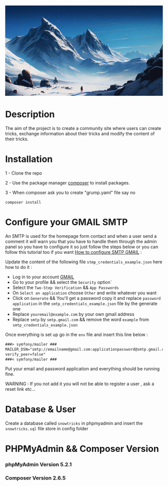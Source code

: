 ![banner](public%2Fassets%2Fimg%2Fbanner%2Fbanner-homepage.jpg)
# Description

The aim of the project is to create a community site where users can create tricks, exchange information about their tricks and  modify the content of their tricks.


# Installation

1 - Clone the repo

2 - Use the package manager [composer](https://getcomposer.org/doc/00-intro.md) to install packages.

3 - When composer ask you to create "grump.yaml" file say no
```
composer install
```

# Configure your GMAIL SMTP

An SMTP is used for the homepage form contact and when a user send a comment it will warn you that you have to handle them through the admin panel so you have to configure it so just follow the steps below or you can follow this tutorial too if you want [How to configure SMTP GMAIL](https://www.youtube.com/watch?v=yuOK6D7deTo) :

Update the content of the following file `stmp_credentials_example.json` here how to do it :

- Log in to your account [GMAIL](https://gmail.com)
- Go to your profile && select the `Security` option`
- Select the `Two-Step Verification` && `App Passwords`
- On `Select an application` choose `Other` and write whatever you want
- Click on `Generate` && You'll get a password copy it and replace `password application` in the `smtp_credentials_example.json` file  by the generate one
- Replace `youremail@example.com` by your own gmail address
- Replace `smtp` by `smtp.gmail.com` && remove the word `example` from `smtp_credentials_example.json`


Once everything is set up go in the `env` file and insert this line below :
```
###> symfony/mailer ###
MAILER_DSN="smtp://emailname@gmail.com:applicationpassword@smtp.gmail.com:587?verify_peer=false"
###< symfony/mailer ###
```
Put your email and password application and everything should be running fine.

WARNING : If you not add it you will not be able to register a user , ask a reset link etc...

# Database & User

Create a database called `snowtricks` in phpmyadmin and insert the `snowtricks.sql` file store in config folder 


# PHPMyAdmin && Composer Version

### phpMyAdmin Version 5.2.1
### Composer Version 2.6.5

